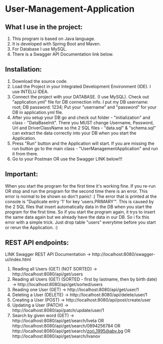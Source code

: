 
# User-Management-Application

## What I use in the project:
1. This program is based on Java language.
2. It is developed with Spring Boot and Maven. 
3. For Database I use MySQL.
4. There is a Swagger API Documentation link below.

## Installation:

1. Download the source code.
2. Load the Project in your Integrated Development Environment (IDE). I use INTELIJ IDEA.
3. Connect the project with your DATABASE. (I use MySQL). Check out "application.yml" file for DB connection info. I put my DB username: root; DB password: 1234;
Put your "username" and "password" for your DB in application.yml file.
4. After you setup your DB go and check out folder - "initialization" and class - "DataBaseInit".
There you MUST change Username, Password, Url and DriverClassName so the 2 SQL files - "data.sql" & "schema.sql" can extract the data correctly into your DB when you start the Application.
5. Press "Run" button and the Application will start. If you are missing the run button go to the main class - "UserManagementApplication" and run it from there.
6. Go to your Postman OR use the Swagger LINK below!!!

## Important:

When you start the program for the first time it's working fine. If you re-run OR stop and run the program for the second time there is an error. This error is normal to be shown so don't panic! :) The error that is printed at the console is "Duplicate entry '1' for key 'users.PRIMARY'". This is caused by the 2 SQL files that insert automatically data in the DB when you start the program for the first time. So if you start the program again, it trys to insert the same data again but we already have the data in our DB. 
So i fix this error with a simple trick. Just drop table "users" everytime before you start or rerun the Application. :)

## REST API endpoints:

LINK Swagger REST API Documentation -> http://localhost:8080/swagger-ui/index.html

1. Reading all Users (GET) (NOT SORTED) -> http://localhost:8080/api/get/users
2. Reading all Users (GET) (SORTED - first by lastname, then by birth date) -> http://localhost:8080/api/get/sorted/users
3. Reading one User (GET) -> http://localhost:8080/api/get/user/1
4. Deleting a User (DELETE) -> http://localhost:8080/api/delete/user/1
5. Creating a User (POST) -> http://localhost:8080/api/post/create/user
6. Updating a User (PATCH) -> http://localhost:8080/api/patch/update/user/1
7. Search by given word (GET) -> http://localhost:8080/api/get/search/Iveta OR http://localhost:8080/api/get/search/0894256784 OR http://localhost:8080/api/get/search/zori_1995@abv.bg OR http://localhost:8080/api/get/search/Ivanov









